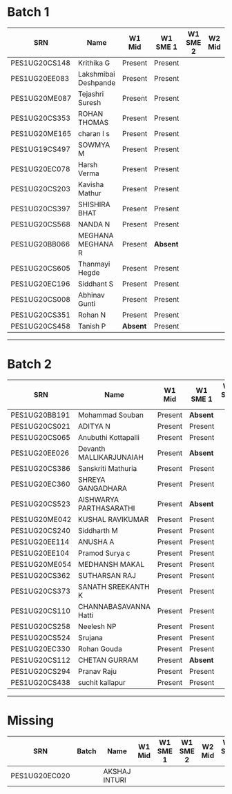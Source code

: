 Batch 1
=======

| SRN           | Name                 | W1 Mid     | W1 SME 1   | W1 SME 2 | W2 Mid | W2 SME 1 | W2 SME 2 | W3 Mid | W3 SME |
|---------------|----------------------|------------|------------|----------|--------|----------|----------|--------|--------|
| PES1UG20CS148 | Krithika G           | Present    | Present    |          |        |          |          |        |        |
| PES1UG20EE083 | Lakshmibai Deshpande | Present    | Present    |          |        |          |          |        |        |
| PES1UG20ME087 | Tejashri Suresh      | Present    | Present    |          |        |          |          |        |        |
| PES1UG20CS353 | ROHAN THOMAS         | Present    | Present    |          |        |          |          |        |        |
| PES1UG20ME165 | charan l s           | Present    | Present    |          |        |          |          |        |        |
| PES1UG19CS497 | SOWMYA M             | Present    | Present    |          |        |          |          |        |        |
| PES1UG20EC078 | Harsh Verma          | Present    | Present    |          |        |          |          |        |        |
| PES1UG20CS203 | Kavisha Mathur       | Present    | Present    |          |        |          |          |        |        |
| PES1UG20CS397 | SHISHIRA BHAT        | Present    | Present    |          |        |          |          |        |        |
| PES1UG20CS568 | NANDA N              | Present    | Present    |          |        |          |          |        |        |
| PES1UG20BB066 | MEGHANA MEGHANA R    | Present    | **Absent** |          |        |          |          |        |        |
| PES1UG20CS605 | Thanmayi Hegde       | Present    | Present    |          |        |          |          |        |        |
| PES1UG20EC196 | Siddhant S           | Present    | Present    |          |        |          |          |        |        |
| PES1UG20CS008 | Abhinav Gunti        | Present    | Present    |          |        |          |          |        |        |
| PES1UG20CS351 | Rohan N              | Present    | Present    |          |        |          |          |        |        |
| PES1UG20CS458 | Tanish P             | **Absent** | Present    |          |        |          |          |        |        |

---

Batch 2
=======

| SRN           | Name                    | W1 Mid  | W1 SME 1   | W1 SME 2 | W2 Mid | W2 SME 1 | W2 SME 2 | W3 Mid | W3 SME |
|---------------|-------------------------|---------|------------|----------|--------|----------|----------|--------|--------|
| PES1UG20BB191 | Mohammad Souban         | Present | **Absent** |          |        |          |          |        |        |
| PES1UG20CS021 | ADITYA N                | Present | Present    |          |        |          |          |        |        |
| PES1UG20CS065 | Anubuthi Kottapalli     | Present | Present    |          |        |          |          |        |        |
| PES1UG20EE026 | Devanth MALLIKARJUNAIAH | Present | **Absent** |          |        |          |          |        |        |
| PES1UG20CS386 | Sanskriti Mathuria      | Present | Present    |          |        |          |          |        |        |
| PES1UG20EC360 | SHREYA GANGADHARA       | Present | Present    |          |        |          |          |        |        |
| PES1UG20CS523 | AISHWARYA PARTHASARATHI | Present | **Absent** |          |        |          |          |        |        |
| PES1UG20ME042 | KUSHAL RAVIKUMAR        | Present | Present    |          |        |          |          |        |        |
| PES1UG20CS240 | Siddharth M             | Present | Present    |          |        |          |          |        |        |
| PES1UG20EE114 | ANUSHA A                | Present | Present    |          |        |          |          |        |        |
| PES1UG20EE104 | Pramod Surya c          | Present | Present    |          |        |          |          |        |        |
| PES1UG20ME054 | MEDHANSH MAKAL          | Present | Present    |          |        |          |          |        |        |
| PES1UG20CS362 | SUTHARSAN RAJ           | Present | Present    |          |        |          |          |        |        |
| PES1UG20CS373 | SANATH SREEKANTH K      | Present | Present    |          |        |          |          |        |        |
| PES1UG20CS110 | CHANNABASAVANNA Hatti   | Present | Present    |          |        |          |          |        |        |
| PES1UG20CS258 | Neelesh NP              | Present | Present    |          |        |          |          |        |        |
| PES1UG20CS524 | Srujana                 | Present | Present    |          |        |          |          |        |        |
| PES1UG20EC330 | Rohan Gouda             | Present | Present    |          |        |          |          |        |        |
| PES1UG20CS112 | CHETAN GURRAM           | Present | **Absent** |          |        |          |          |        |        |
| PES1UG20CS294 | Pranav Raju             | Present | Present    |          |        |          |          |        |        |
| PES1UG20CS438 | suchit kallapur         | Present | Present    |          |        |          |          |        |        |

---

Missing
=======

| SRN           | Batch | Name          | W1 Mid | W1 SME 1 | W1 SME 2 | W2 Mid | W2 SME 1 | W2 SME 2 | W3 Mid | W3 SME |
|---------------|-------|---------------|--------|----------|----------|--------|----------|----------|--------|--------|
| PES1UG20EC020 |       | AKSHAJ INTURI |        |          |          |        |          |          |        |        |
